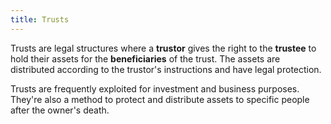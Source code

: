 ```yaml
---
title: Trusts
---
```


Trusts are legal structures where a **trustor** gives the right to the **trustee** to hold their assets for the **beneficiaries** of the trust. The assets are distributed according to the trustor's instructions and have legal protection.

Trusts are frequently exploited for investment and business purposes. They're also a method to protect and distribute assets to specific people after the owner's death.

